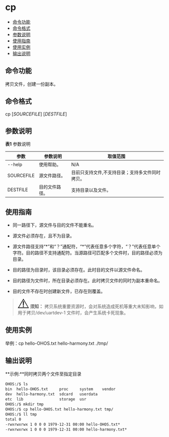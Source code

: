 # cp

- [命令功能](#命令功能)
- [命令格式](#命令格式)
- [参数说明](#参数说明)
- [使用指南](#使用指南)
- [使用实例](#使用实例)
- [输出说明](#输出说明)

## 命令功能

拷贝文件，创建一份副本。


## 命令格式

cp [_SOURCEFILE_] [_DESTFILE_]


## 参数说明

**表1** 参数说明

| 参数 | 参数说明 | 取值范围 | 
| -------- | -------- | -------- |
| --help | 使用帮助。 | N/A | 
| SOURCEFILE | 源文件路径。 | 目前只支持文件,不支持目录；支持多文件同时拷贝。 | 
| DESTFILE | 目的文件路径。 | 支持目录以及文件。 | 


## 使用指南

- 同一路径下，源文件与目的文件不能重名。

- 源文件必须存在，且不为目录。

- 源文件路径支持“\*”和“？”通配符，“\*”代表任意多个字符，“？”代表任意单个字符。目的路径不支持通配符。当源路径可匹配多个文件时，目的路径必须为目录。

- 目的路径为目录时，该目录必须存在。此时目的文件以源文件命名。

- 目的路径为文件时，所在目录必须存在。此时拷贝文件的同时为副本重命名。

- 目的文件不存在时创建新文件，已存在则覆盖。

> ![icon-notice.gif](public_sys-resources/icon-notice.gif) **须知：**
> 拷贝系统重要资源时，会对系统造成死机等重大未知影响，如用于拷贝/dev/uartdev-1 文件时，会产生系统卡死现象。


## 使用实例

举例：cp hello-OHOS.txt hello-harmony.txt ./tmp/


## 输出说明

**示例:**同时拷贝两个文件至指定目录

```
OHOS:/$ ls
bin  hello-OHOS.txt     proc     system    vendor
dev  hello-harmony.txt  sdcard   userdata
etc  lib                storage  usr
OHOS:/$ mkdir tmp
OHOS:/$ cp hello-OHOS.txt hello-harmony.txt tmp/
OHOS:/$ ll tmp
total 0
-rwxrwxrwx 1 0 0 0 1979-12-31 00:00 hello-OHOS.txt*
-rwxrwxrwx 1 0 0 0 1979-12-31 00:00 hello-harmony.txt*
```
